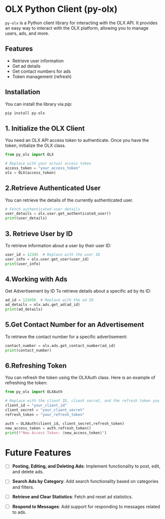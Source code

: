 # OLX Python Client (py-olx)

`py-olx` is a Python client library for interacting with the OLX API. It provides an easy way to interact with the OLX platform, allowing you to manage users, ads, and more.

## Features

- Retrieve user information
- Get ad details
- Get contact numbers for ads
- Token management (refresh)

## Installation

You can install the library via pip:

```bash
pip install py-olx
``` 
## 1. Initialize the OLX Client
You need an OLX API access token to authenticate. Once you have the token, initialize the OLX class.
```python
from py_olx import OLX

# Replace with your actual access token
access_token = "your_access_token"
olx = OLX(access_token)
```
## 2.Retrieve Authenticated User
You can retrieve the details of the currently authenticated user.
```python
# Fetch authenticated user details
user_details = olx.user.get_authenticated_user()
print(user_details)
```
## 3. Retrieve User by ID
To retrieve information about a user by their user ID:
```python
user_id = 12345  # Replace with the user ID
user_info = olx.user.get_user(user_id)
print(user_info)
```

## 4.Working with Ads
Get Advertisement by ID
To retrieve details about a specific ad by its ID:

```python
ad_id = 123456  # Replace with the ad ID
ad_details = olx.ads.get_ad(ad_id)
print(ad_details)
```

## 5.Get Contact Number for an Advertisement
To retrieve the contact number for a specific advertisement:

```python
contact_number = olx.ads.get_contact_number(ad_id)
print(contact_number)
```

## 6.Refreshing Token
You can refresh the token using the OLXAuth class. Here is an example of refreshing the token:

```python
from py_olx import OLXAuth

# Replace with the client ID, client secret, and the refresh token you got during initial auth
client_id = "your_client_id"
client_secret = "your_client_secret"
refresh_token = "your_refresh_token"

auth = OLXAuth(client_id, client_secret,refresh_token)
new_access_token = auth.refresh_token()
print(f"New Access Token: {new_access_token}")
```

# Future Features

- [ ] **Posting, Editing, and Deleting Ads**: Implement functionality to post, edit, and delete ads.
- [ ] **Search Ads by Category**: Add search functionality based on categories and filters.
- [ ] **Retrieve and Clear Statistics**: Fetch and reset ad statistics.
- [ ] **Respond to Messages**: Add support for responding to messages related to ads.



